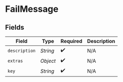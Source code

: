 # FailMessage


## Fields

| Field              | Type               | Required           | Description        |
| ------------------ | ------------------ | ------------------ | ------------------ |
| `description`      | *String*           | :heavy_check_mark: | N/A                |
| `extras`           | *Object*           | :heavy_check_mark: | N/A                |
| `key`              | *String*           | :heavy_check_mark: | N/A                |